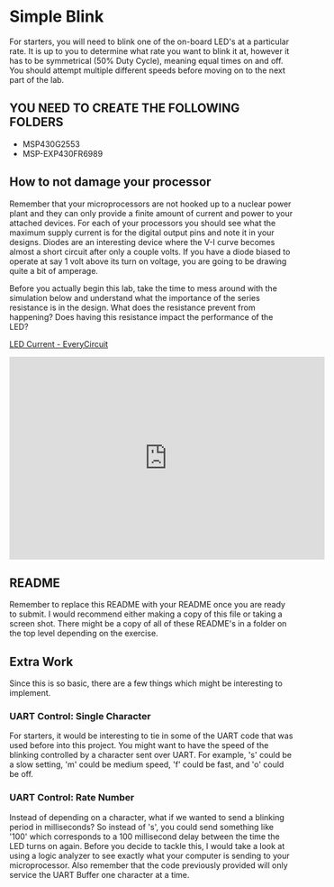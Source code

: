 # Simple Blink
For starters, you will need to blink one of the on-board LED's at a particular rate. It is up to you to determine what rate you want to blink it at, however it has to be symmetrical (50% Duty Cycle), meaning equal times on and off. You should attempt multiple different speeds before moving on to the next part of the lab.

## YOU NEED TO CREATE THE FOLLOWING FOLDERS
* MSP430G2553
* MSP-EXP430FR6989

## How to not damage your processor
Remember that your microprocessors are not hooked up to a nuclear power plant and they can only provide a finite amount of current and power to your attached devices. For each of your processors you should see what the maximum supply current is for the digital output pins and note it in your designs. Diodes are an interesting device where the V-I curve becomes almost a short circuit after only a couple volts. If you have a diode biased to operate at say 1 volt above its turn on voltage, you are going to be drawing quite a bit of amperage.

Before you actually begin this lab, take the time to mess around with the simulation below and understand what the importance of the series resistance is in the design. What does the resistance prevent from happening? Does having this resistance impact the performance of the LED?

<a href="http://everycircuit.com/circuit/5180823226810368">LED Current - EveryCircuit</a><br>
<iframe width="560" height="360" src="http://everycircuit.com/embed/5180823226810368" frameborder="0"></iframe>

## README
Remember to replace this README with your README once you are ready to submit. I would recommend either making a copy of this file or taking a screen shot. There might be a copy of all of these README's in a folder on the top level depending on the exercise.

## Extra Work
Since this is so basic, there are a few things which might be interesting to implement.

### UART Control: Single Character
For starters, it would be interesting to tie in some of the UART code that was used before into this project. You might want to have the speed of the blinking controlled by a character sent over UART. For example, 's' could be a slow setting, 'm' could be medium speed, 'f' could be fast, and 'o' could be off.

### UART Control: Rate Number
Instead of depending on a character, what if we wanted to send a blinking period in milliseconds? So instead of 's', you could send something like '100' which corresponds to a 100 millisecond delay between the time the LED turns on again. Before you decide to tackle this, I would take a look at using a logic analyzer to see exactly what your computer is sending to your microprocessor. Also remember that the code previously provided will only service the UART Buffer one character at a time.
